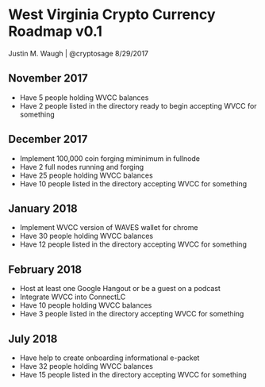 # West Virginia Crypto Currency Roadmap v0.1
Justin M. Waugh | @cryptosage
8/29/2017

November 2017
----------------

* Have 5 people holding WVCC balances
* Have 2 people listed in the directory ready to begin accepting WVCC for something


December 2017
----------------

* Implement 100,000 coin forging miminimum in fullnode
* Have 2 full nodes running and forging
* Have 25 people holding WVCC balances
* Have 10 people listed in the directory accepting WVCC for something


January 2018
----------------

* Implement WVCC version of WAVES wallet for chrome
* Have 30 people holding WVCC balances
* Have 12 people listed in the directory accepting WVCC for something

February 2018
----------------

* Host at least one Google Hangout or be a guest on a podcast
* Integrate WVCC into ConnectLC
* Have 10 people holding WVCC balances
* Have 3 people listed in the directory accepting WVCC for something

July 2018
----------------


* Have help to create onboarding informational e-packet
* Have 32 people holding WVCC balances
* Have 15 people listed in the directory accepting WVCC for something
